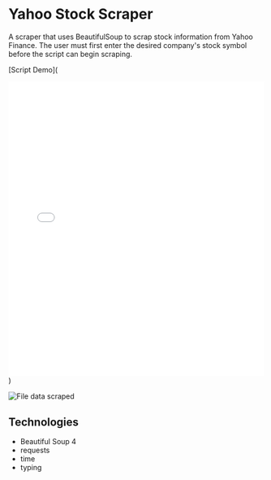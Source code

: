 # Yahoo Stock Scraper
A scraper that uses BeautifulSoup to scrap stock information from Yahoo Finance. The user must first enter the desired company's stock symbol before the script can begin scraping.

[Script Demo](<div style='position:relative;padding-bottom:115.166%;'><iframe src="//gifs.com/embed/stock-scraper-p8rqjm" frameborder="0" scrolling="no" width="422" height="486" style="backface-visibility: hidden; transform: scale(1); position: absolute; height: 100%; width: 100%;"></iframe></div>)

![File data scraped](/home/cv/Pictures/file_data_scraped.png)

## Technologies
- Beautiful Soup 4
- requests
- time
- typing
